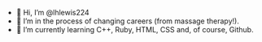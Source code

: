 - 👋 Hi, I’m @lhlewis224
- 👀 I’m in the process of changing careers (from massage therapy!).
- 🌱 I’m currently learning C++, Ruby, HTML, CSS and, of course, Github.

<!---
lhlewis224/lhlewis224 is a ✨ special ✨ repository because its `README.md` (this file) appears on your GitHub profile.
You can click the Preview link to take a look at your changes.
--->
